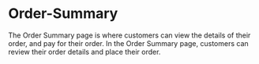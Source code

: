 # Order-Summary
The Order Summary page is where customers can view the details of their order, and pay for their order. In the Order Summary page, customers can review their order details and place their order.
